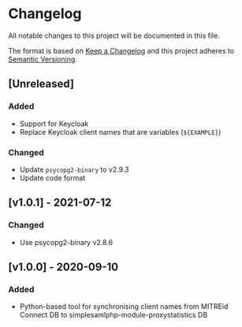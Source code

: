 # Changelog

All notable changes to this project will be documented in this file.

The format is based on [Keep a Changelog](https://keepachangelog.com/en/1.0.0/)
and this project adheres to [Semantic Versioning](https://semver.org/spec/v2.0.0.html).

## [Unreleased]

### Added

- Support for Keycloak
- Replace Keycloak client names that are variables (`${EXAMPLE}`)

### Changed

- Update `psycopg2-binary` to v2.9.3
- Update code format

## [v1.0.1] - 2021-07-12

### Changed

- Use psycopg2-binary v2.8.6

## [v1.0.0] - 2020-09-10

### Added

- Python-based tool for synchronising client names from MITREid Connect DB to simplesamlphp-module-proxystatistics DB

